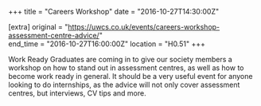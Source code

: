 +++
title = "Careers Workshop"
date = "2016-10-27T14:30:00Z"

[extra]
original = "https://uwcs.co.uk/events/careers-workshop-assessment-centre-advice/"    
end_time = "2016-10-27T16:00:00Z"
location = "H0.51"
+++

Work Ready Graduates are coming in to give our society members a workshop on how to stand out in assessment centres, as well as how to become work ready in general. It should be a very useful event for anyone looking to do internships, as the advice will not only cover assessment centres, but interviews, CV tips and more.

